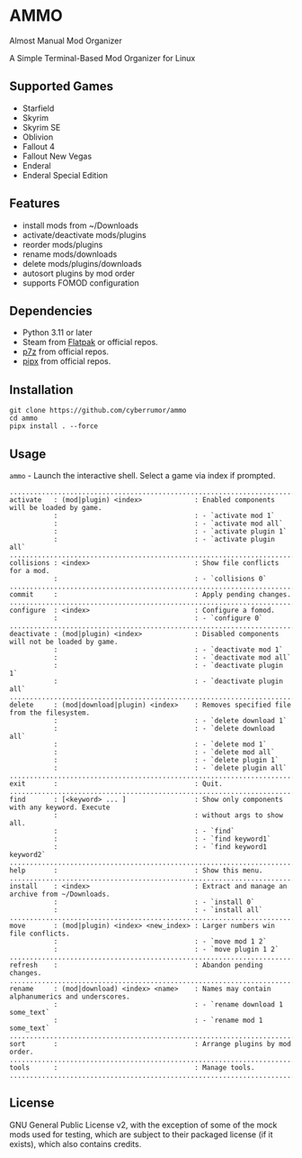 # AMMO

Almost Manual Mod Organizer

A Simple Terminal-Based Mod Organizer for Linux

## Supported Games

- Starfield
- Skyrim
- Skyrim SE
- Oblivion
- Fallout 4
- Fallout New Vegas
- Enderal
- Enderal Special Edition

## Features

- install mods from ~/Downloads
- activate/deactivate mods/plugins
- reorder mods/plugins
- rename mods/downloads
- delete mods/plugins/downloads
- autosort plugins by mod order
- supports FOMOD configuration

## Dependencies

- Python 3.11 or later
- Steam from [Flatpak](https://flathub.org/apps/com.valvesoftware.Steam) or official repos.
- [p7z](https://github.com/p7zip-project/p7zip) from official repos.
- [pipx](https://github.com/pypa/pipx) from official repos.

## Installation

```
git clone https://github.com/cyberrumor/ammo
cd ammo
pipx install . --force
```

## Usage

`ammo` - Launch the interactive shell. Select a game via index if prompted.
```
................................................................................................
activate   : (mod|plugin) <index>             : Enabled components will be loaded by game.
           :                                  : - `activate mod 1`
           :                                  : - `activate mod all`
           :                                  : - `activate plugin 1`
           :                                  : - `activate plugin all`
................................................................................................
collisions : <index>                          : Show file conflicts for a mod.
           :                                  : - `collisions 0`
................................................................................................
commit     :                                  : Apply pending changes.
................................................................................................
configure  : <index>                          : Configure a fomod.
           :                                  : - `configure 0`
................................................................................................
deactivate : (mod|plugin) <index>             : Disabled components will not be loaded by game.
           :                                  : - `deactivate mod 1`
           :                                  : - `deactivate mod all`
           :                                  : - `deactivate plugin 1`
           :                                  : - `deactivate plugin all`
................................................................................................
delete     : (mod|download|plugin) <index>    : Removes specified file from the filesystem.
           :                                  : - `delete download 1`
           :                                  : - `delete download all`
           :                                  : - `delete mod 1`
           :                                  : - `delete mod all`
           :                                  : - `delete plugin 1`
           :                                  : - `delete plugin all`
................................................................................................
exit       :                                  : Quit.
................................................................................................
find       : [<keyword> ... ]                 : Show only components with any keyword. Execute
           :                                  : without args to show all.
           :                                  : - `find`
           :                                  : - `find keyword1`
           :                                  : - `find keyword1 keyword2`
................................................................................................
help       :                                  : Show this menu.
................................................................................................
install    : <index>                          : Extract and manage an archive from ~/Downloads.
           :                                  : - `install 0`
           :                                  : - `install all`
................................................................................................
move       : (mod|plugin) <index> <new_index> : Larger numbers win file conflicts.
           :                                  : - `move mod 1 2`
           :                                  : - `move plugin 1 2`
................................................................................................
refresh    :                                  : Abandon pending changes.
................................................................................................
rename     : (mod|download) <index> <name>    : Names may contain alphanumerics and underscores.
           :                                  : - `rename download 1 some_text`
           :                                  : - `rename mod 1 some_text`
................................................................................................
sort       :                                  : Arrange plugins by mod order.
................................................................................................
tools      :                                  : Manage tools.
................................................................................................
```


## License

GNU General Public License v2, with the exception of some of the mock mods used for testing,
which are subject to their packaged license (if it exists), which also contains credits.
